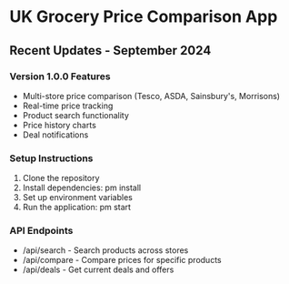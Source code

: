 # UK Grocery Price Comparison App

## Recent Updates - September 2024

### Version 1.0.0 Features
- Multi-store price comparison (Tesco, ASDA, Sainsbury's, Morrisons)
- Real-time price tracking
- Product search functionality
- Price history charts
- Deal notifications

### Setup Instructions
1. Clone the repository
2. Install dependencies: 
pm install
3. Set up environment variables
4. Run the application: 
pm start

### API Endpoints
- /api/search - Search products across stores
- /api/compare - Compare prices for specific products
- /api/deals - Get current deals and offers
